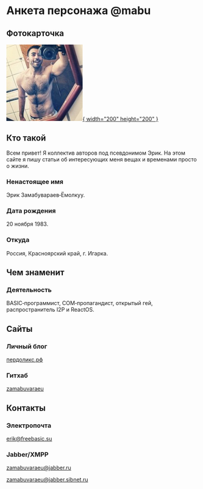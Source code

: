﻿# Анкета персонажа \@mabu

## Фотокарточка

[ ![Фотокарточка пользователя](/profilepictures/mabu.200x200.jpg){ width="200" height="200" } ](/profilepictures/mabu.original.jpg)


## Кто такой

Всем привет! Я коллектив авторов под псевдонимом Эрик. На этом сайте я пишу статьи об интересующих меня вещах и временами просто о жизни.

### Ненастоящее имя

Эрик Замабувараев‐Ёмолкуу.

### Дата рождения

<time datetime="1983-11-20T10:30:00+07:00">20 ноября 1983</time>.

### Откуда

Россия, Красноярский край, г. Игарка.


## Чем знаменит

### Деятельность

BASIC‐программист, COM‐пропагандист, открытый гей, распространитель I2P и ReactOS.


## Сайты

### Личный блог

[пердоликс.рф](http://www.пердоликс.рф)

### Гитхаб

[zamabuvaraeu](https://github.com/zamabuvaraeu)


## Контакты

### Электропочта

[erik@freebasic.su](mailto:erik@freebasic.su)

### Jabber/XMPP

[zamabuvaraeu@jabber.ru](xmpp:zamabuvaraeu@jabber.ru)

[zamabuvaraeu@jabber.sibnet.ru](xmpp:zamabuvaraeu@jabber.sibnet.ru)
